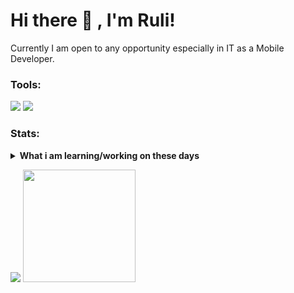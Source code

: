 # Hi there 👋 , I'm Ruli!
Currently I am open to any opportunity especially in IT as a Mobile Developer. 

### Tools:
<p>
    <img src="https://img.shields.io/badge/Text%20Editor-Visual%20Studio%20Code-blue?&logo=visual%20studio%20code&logoColor=blue" />
    <img src="https://gpvc.arturio.dev/ruligandari" />
</p>

### Stats:
<details>
 <summary><strong>What i am learning/working on these days</strong></summary>
    - 💬 Ask me about anything.</br>
    - 📫 How to reach me: <a href="mailto:ruligandari@gmail.com">Email me!</a>  </br>
</details>
<p>
    <img src="https://github-readme-stats.vercel.app/api?username=ruligandari&hide=contribs,prs&show_icons=true&hide_border=true&title_color=000" />
    <img src="https://github-readme-stats.vercel.app/api/top-langs/?username=ruligandari&layout=compact" height=180 />
</p>



